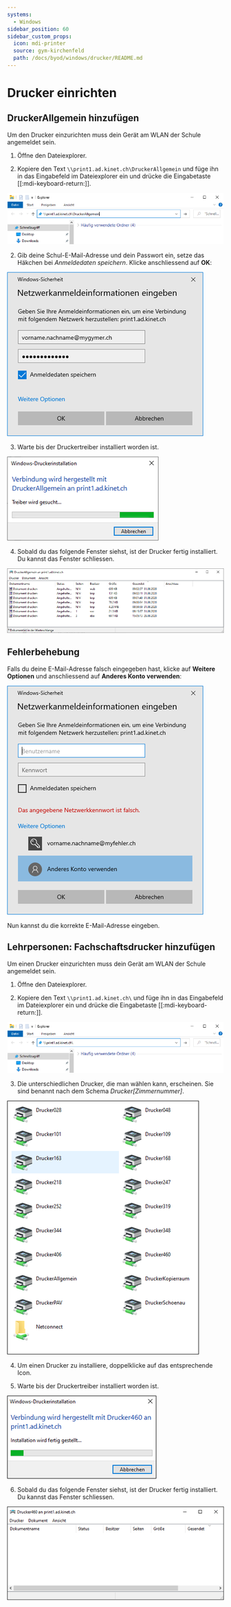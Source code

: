 ```yaml
---
systems:
  - Windows
sidebar_position: 60
sidebar_custom_props:
  icon: mdi-printer
  source: gym-kirchenfeld
  path: /docs/byod/windows/drucker/README.md
---
```


# Drucker einrichten



## DruckerAllgemein hinzufügen

Um den Drucker einzurichten muss dein Gerät am WLAN der Schule angemeldet sein.

1. Öffne den Dateiexplorer.

2. Kopiere den Text `\\print1.ad.kinet.ch\DruckerAllgemein` und füge ihn in das Eingabefeld im Dateiexplorer ein und drücke die Eingabetaste [[:mdi-keyboard-return:]].

![](./print-1.png)

2. Gib deine Schul-E-Mail-Adresse und dein Passwort ein, setze das Häkchen bei _Anmeldedaten speichern_. Klicke anschliessend auf __OK__:

![](./print-2.png)

3. Warte bis der Druckertreiber installiert worden ist.

![](./print-3.png)

4. Sobald du das folgende Fenster siehst, ist der Drucker fertig installiert. Du kannst das Fenster schliessen.

![](./print-5.png)


## Fehlerbehebung

Falls du deine E-Mail-Adresse falsch eingegeben hast, klicke auf __Weitere Optionen__ und anschliessend auf __Anderes Konto verwenden__:

![](./print-4.png)

Nun kannst du die korrekte E-Mail-Adresse eingeben.


## Lehrpersonen: Fachschaftsdrucker hinzufügen

Um einen Drucker einzurichten muss dein Gerät am WLAN der Schule angemeldet sein.

1. Öffne den Dateiexplorer.

2. Kopiere den Text `\\print1.ad.kinet.ch\` und füge ihn in das Eingabefeld im Dateiexplorer ein und drücke die Eingabetaste [[:mdi-keyboard-return:]].

![](./print-6.png)

3. Die unterschiedlichen Drucker, die man wählen kann, erscheinen. Sie sind benannt nach dem Schema _Drucker[Zimmernummer]_.

![](./drucken-win01.png)

4. Um einen Drucker zu installiere, doppelklicke auf das entsprechende Icon.

5. Warte bis der Druckertreiber installiert worden ist.

![](./drucken-win02.png)

6. Sobald du das folgende Fenster siehst, ist der Drucker fertig installiert. Du kannst das Fenster schliessen.

![](./drucken-win03.png)
